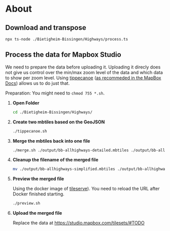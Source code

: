 # About

## Download and transpose

```
npx ts-node ./Bietigheim-Bissingen/Highways/process.ts
```

## Process the data for Mapbox Studio

We need to prepare the data before uploading it. Uploading it direcly does not give us control over the min/max zoom level of the data and which data to show per zoom level. Using [tippecanoe](https://github.com/mapbox/tippecanoe) ([as recommeded in the MapBox Docs](https://docs.mapbox.com/help/troubleshooting/adjust-tileset-zoom-extent/)) allows us to do just that.

Preparation: You might need to `chmod 755 *.sh`.

1. **Open Folder**

   ```sh
   cd ./Bietigheim-Bissingen/Highways/
   ```

1. **Create two mbtiles based on the GeoJSON**

   ```sh
   ./tippecanoe.sh
   ```

1. **Merge the mbtiles back into one file**

   ```sh
   ./merge.sh ./output/bb-allhighways-detailed.mbtiles ./output/bb-allhighways-simplified.mbtiles
   ```

1. **Cleanup the filename of the merged file**

   ```sh
   mv ./output/bb-allhighways-simplified.mbtiles ./output/bb-allhighways-combined.mbtiles
   ```

1. **Preview the merged file**

   Using the docker image of [tileserve](https://github.com/maptiler/tileserver-gl)). You need to reload the URL after Docker finished starting.

   ```sh
   ./preview.sh
   ```

1. **Upload the merged file**

   Replace the data at https://studio.mapbox.com/tilesets/#TODO

